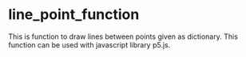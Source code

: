 # line_point_function
This is function to draw lines between points given as dictionary.
This function can be used with javascript library p5.js.
